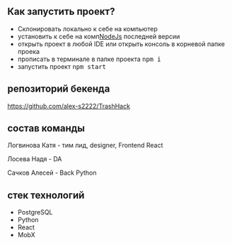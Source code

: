 ## Как запустить проект?
- Склонировать локально к себе на компьютер
- установить к себе на комп[NodeJs](https://nodejs.org/en) последней версии
- открыть проект в любой IDE или открыть консоль в корневой папке проека
- прописать в терминале в папке проекта <kbd>npm i</kbd>
- запустить проект <kbd>npm start</kbd>

## репозиторий бекенда
https://github.com/alex-s2222/TrashHack

## состав команды
Логвинова Катя - тим лид, designer, Frontend React

Лосева Надя - DA

Сачков Алесей - Back Python

## стек технологий
- PostgreSQL
- Python
- React
- MobX
